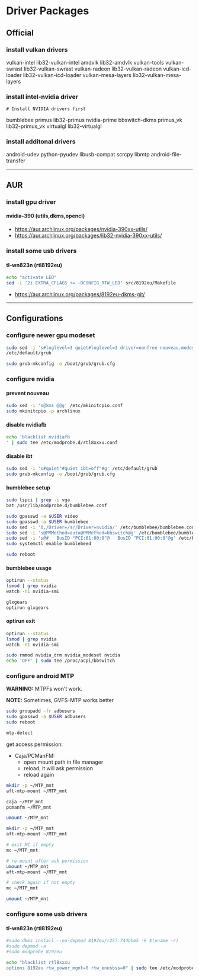 # Driver Packages

## Official

### install vulkan drivers

vulkan-intel lib32-vulkan-intel
amdvlk lib32-amdvlk vulkan-tools
vulkan-swrast lib32-vulkan-swrast
vulkan-radeon lib32-vulkan-radeon
vulkan-icd-loader lib32-vulkan-icd-loader
vulkan-mesa-layers lib32-vulkan-mesa-layers

### install intel-nvidia driver

```
# Install NVIDIA drivers first
```

bumblebee primus lib32-primus
nvidia-prime bbswitch-dkms
primus_vk lib32-primus_vk
virtualgl lib32-virtualgl

### install additonal drivers

android-udev python-pyudev libusb-compat
scrcpy libmtp android-file-transfer

--------------------------------------------------------------------------------

## AUR

### install gpu driver

#### nvidia-390 (utils,dkms,opencl)

- https://aur.archlinux.org/packages/nvidia-390xx-utils/
- https://aur.archlinux.org/packages/lib32-nvidia-390xx-utils/

### install some usb drivers

#### tl-wn823n (rtl8192eu)

```sh
echo "activate LED"
sed -i '2i EXTRA_CFLAGS += -DCONFIG_RTW_LED' src/8192eu/Makefile
```

- https://aur.archlinux.org/packages/8192eu-dkms-git/

--------------------------------------------------------------------------------

## Configurations

### configure newer gpu modeset

```sh
sudo sed -i 's#loglevel=3 quiet#loglevel=3 driver=nonfree nouveau.modeset=0 i915.modeset=1 radeon.modeset=1 quiet#' \
/etc/default/grub

sudo grub-mkconfig -o /boot/grub/grub.cfg
```

### configure nvidia

#### prevent nouveau

```sh
sudo sed -i 's@kms @@g' /etc/mkinitcpio.conf
sudo mkinitcpio -p archlinux
```

#### disable nvidiafb

```sh
echo 'blacklist nvidiafb
' | sudo tee /etc/modprobe.d/rtl8xxxu.conf
```

#### disable ibt

```sh
sudo sed -i 's#quiet"#quiet ibt=off"#g' /etc/default/grub
sudo grub-mkconfig -o /boot/grub/grub.cfg
```

#### bumblebee setup

```sh
sudo lspci | grep -i vga
bat /usr/lib/modprobe.d/bumblebee.conf

sudo gpasswd -a $USER video
sudo gpasswd -a $USER bumblebee
sudo sed -i '0,/Driver=/s//Driver=nvidia/' /etc/bumblebee/bumblebee.conf
sudo sed -i 's@PMMethod=auto@PMMethod=bbswitch@g' /etc/bumblebee/bumblebee.conf
sudo sed -i 's@#   BusID "PCI:01:00:0"@   BusID "PCI:01:00:0"@g' /etc/bumblebee/xorg.conf.nvidia
sudo systemctl enable bumblebeed

sudo reboot
```

#### bumblebee usage

```sh
optirun --status
lsmod | grep nvidia
watch -n1 nvidia-smi

glxgears
optirun glxgears
```

#### optirun exit

```sh
optirun --status
lsmod | grep nvidia
watch -n1 nvidia-smi

sudo rmmod nvidia_drm nvidia_modeset nvidia
echo 'OFF' | sudo tee /proc/acpi/bbswitch
```

### configure android MTP

**WARNING:** MTPFs won't work.

**NOTE:** Sometimes, GVFS-MTP works better

```sh
sudo groupadd -fr adbusers
sudo gpasswd -a $USER adbusers
sudo reboot

mtp-detect
```

get access permission:
- Caja/PCManFM:
    + open mount path in file manager
    + reload, it will ask permission
    + reload again

```sh
mkdir -p ~/MTP_mnt
aft-mtp-mount ~/MTP_mnt

caja ~/MTP_mnt
pcmanfm ~/MTP_mnt

umount ~/MTP_mnt
```

```sh
mkdir -p ~/MTP_mnt
aft-mtp-mount ~/MTP_mnt

# exit MC if empty
mc ~/MTP_mnt

# re-mount after ask permission
umount ~/MTP_mnt
aft-mtp-mount ~/MTP_mnt

# check again if not empty
mc ~/MTP_mnt

umount ~/MTP_mnt
```

### configure some usb drivers

#### tl-wn823n (rtl8192eu)

```sh
#sudo dkms install --no-depmod 8192eu/r257.744bbe5 -k $(uname -r)
#sudo depmod -a
#sudo modprobe 8192eu

echo "blacklist rtl8xxxu
options 8192eu rtw_power_mgnt=0 rtw_enusbss=0" | sudo tee /etc/modprobe.d/rtl8xxxu.conf
```
